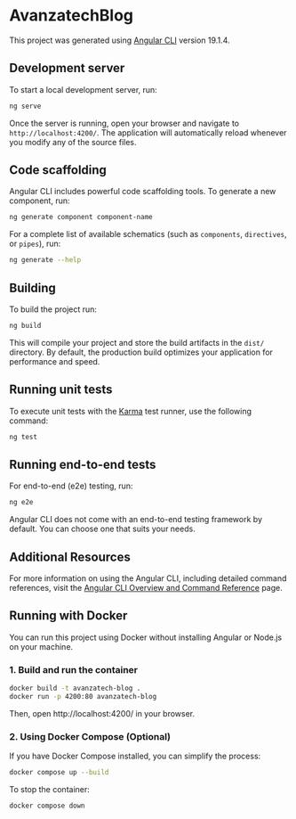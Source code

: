 # AvanzatechBlog

This project was generated using [Angular CLI](https://github.com/angular/angular-cli) version 19.1.4.

## Development server

To start a local development server, run:

```bash
ng serve
```

Once the server is running, open your browser and navigate to `http://localhost:4200/`. The application will automatically reload whenever you modify any of the source files.

## Code scaffolding

Angular CLI includes powerful code scaffolding tools. To generate a new component, run:

```bash
ng generate component component-name
```

For a complete list of available schematics (such as `components`, `directives`, or `pipes`), run:

```bash
ng generate --help
```

## Building

To build the project run:

```bash
ng build
```

This will compile your project and store the build artifacts in the `dist/` directory. By default, the production build optimizes your application for performance and speed.

## Running unit tests

To execute unit tests with the [Karma](https://karma-runner.github.io) test runner, use the following command:

```bash
ng test
```

## Running end-to-end tests

For end-to-end (e2e) testing, run:

```bash
ng e2e
```

Angular CLI does not come with an end-to-end testing framework by default. You can choose one that suits your needs.


## Additional Resources

For more information on using the Angular CLI, including detailed command references, visit the [Angular CLI Overview and Command Reference](https://angular.dev/tools/cli) page.


## Running with Docker
You can run this project using Docker without installing Angular or Node.js on your machine.
### 1. Build and run the container
```bash
docker build -t avanzatech-blog .
docker run -p 4200:80 avanzatech-blog
```
Then, open http://localhost:4200/ in your browser.

### 2. Using Docker Compose (Optional)
If you have Docker Compose installed, you can simplify the process:
```bash
docker compose up --build
```
To stop the container:
```bash
docker compose down
```


